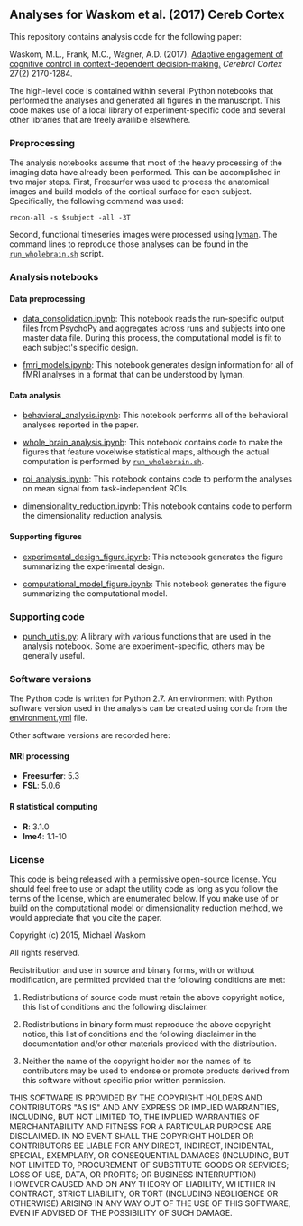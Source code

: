 Analyses for Waskom et al. (2017) Cereb Cortex
--------------------------------------------------

This repository contains analysis code for the following paper:

Waskom, M.L., Frank, M.C., Wagner, A.D. (2017). [Adaptive engagement of cognitive control in context-dependent decision-making.](https://academic.oup.com//cercor/article/doi/10.1093/cercor/bhv333/3056315/Adaptive-Engagement-of-Cognitive-Control-in?guestAccessKey=38264bd0-9679-4397-a87b-8709fb113bdb) *Cerebral Cortex* 27(2) 2170-1284.

The high-level code is contained within several IPython notebooks that performed the analyses and generated all figures in the manuscript. This code makes use of a local library of experiment-specific code and several other libraries that are freely availible elsewhere.

### Preprocessing

The analysis notebooks assume that most of the heavy processing of the imaging data have already been performed. This can be accomplished in two major steps. First, Freesurfer was used to process the anatomical images and build models of the cortical surface for each subject. Specifically, the following command was used:

```
recon-all -s $subject -all -3T
```

Second, functional timeseries images were processed using [lyman](http://stanford.edu/~mwaskom/software/lyman/). The command lines to reproduce those analyses can be found in the [`run_wholebrain.sh`](run_wholebrain.sh) script.

### Analysis notebooks

#### Data preprocessing

- [data_consolidation.ipynb](data_consolidation.ipynb): This notebook reads the run-specific output files from PsychoPy and aggregates across runs and subjects into one master data file. During this process, the computational model is fit to each subject's specific design.

- [fmri_models.ipynb](fmri_models.ipynb): This notebook generates design information for all of fMRI analyses in a format that can be understood by lyman.

#### Data analysis

- [behavioral_analysis.ipynb](behavioral_analysis.ipynb): This notebook performs all of the behavioral analyses reported in the paper.

- [whole_brain_analysis.ipynb](whole_brain_analysis.ipynb): This notebook contains code to make the figures that feature voxelwise statistical maps, although the actual computation is performed by [`run_wholebrain.sh`](run_wholebrain.sh).

- [roi_analysis.ipynb](roi_analysis.ipynb): This notebook contains code to perform the analyses on mean signal from task-independent ROIs.

- [dimensionality_reduction.ipynb](dimensionality_reduction.ipynb): This notebook contains code to perform the dimensionality reduction analysis.

#### Supporting figures

- [experimental_design_figure.ipynb](experimental_design_figure.ipynb): This notebook generates the figure summarizing the experimental design.

- [computational_model_figure.ipynb](computational_model_figure.ipynb): This notebook generates the figure summarizing the computational model.

### Supporting code

- [punch_utils.py](punch_utils.py): A library with various functions that are used in the analysis notebook. Some are experiment-specific, others may be generally useful.

### Software versions

The Python code is written for Python 2.7. An environment with Python software version used in the analysis can be created using conda from the [environment.yml](environment.yml) file.

Other software versions are recorded here:

#### MRI processing

- **Freesurfer**: 5.3
- **FSL**: 5.0.6

#### R statistical computing

- **R**: 3.1.0
- **lme4**: 1.1-10

### License

This code is being released with a permissive open-source license. You should feel free to use or adapt the utility code as long as you follow the terms of the license, which are enumerated below. If you make use of or build on the computational model or dimensionality reduction method, we would appreciate that you cite the paper.

Copyright (c) 2015, Michael Waskom

All rights reserved.

Redistribution and use in source and binary forms, with or without modification, are permitted provided that the following conditions are met:

1. Redistributions of source code must retain the above copyright notice, this list of conditions and the following disclaimer.

2. Redistributions in binary form must reproduce the above copyright notice, this list of conditions and the following disclaimer in the documentation and/or other materials provided with the distribution.

3. Neither the name of the copyright holder nor the names of its contributors may be used to endorse or promote products derived from this software without specific prior written permission.

THIS SOFTWARE IS PROVIDED BY THE COPYRIGHT HOLDERS AND CONTRIBUTORS "AS IS" AND ANY EXPRESS OR IMPLIED WARRANTIES, INCLUDING, BUT NOT LIMITED TO, THE IMPLIED WARRANTIES OF MERCHANTABILITY AND FITNESS FOR A PARTICULAR PURPOSE ARE DISCLAIMED. IN NO EVENT SHALL THE COPYRIGHT HOLDER OR CONTRIBUTORS BE LIABLE FOR ANY DIRECT, INDIRECT, INCIDENTAL, SPECIAL, EXEMPLARY, OR CONSEQUENTIAL DAMAGES (INCLUDING, BUT NOT LIMITED TO, PROCUREMENT OF SUBSTITUTE GOODS OR SERVICES; LOSS OF USE, DATA, OR PROFITS; OR BUSINESS INTERRUPTION) HOWEVER CAUSED AND ON ANY THEORY OF LIABILITY, WHETHER IN CONTRACT, STRICT LIABILITY, OR TORT (INCLUDING NEGLIGENCE OR OTHERWISE) ARISING IN ANY WAY OUT OF THE USE OF THIS SOFTWARE, EVEN IF ADVISED OF THE POSSIBILITY OF SUCH DAMAGE.
